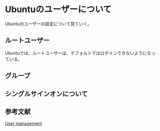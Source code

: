 # Ubuntuのユーザーについて
Ubuntuのユーザーの設定について見ていく。

## ルートユーザー
Ubuntuでは、ルートユーザーは、デフォルトではログインできないようになっている。
## グループ
## シングルサインオンについて

## 参考文献
[User management](https://help.ubuntu.com/lts/serverguide/user-management.html#user-profile-security)
